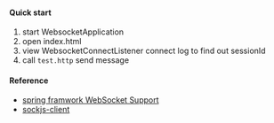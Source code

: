 #### Quick start
1. start WebsocketApplication
2. open index.html
3. view WebsocketConnectListener connect log to find out sessionId
4. call `test.http` send message

#### Reference
* [spring framwork WebSocket Support](https://docs.spring.io/spring/docs/5.0.0.BUILD-SNAPSHOT/spring-framework-reference/html/websocket.html)
* [sockjs-client](https://github.com/sockjs/sockjs-client)